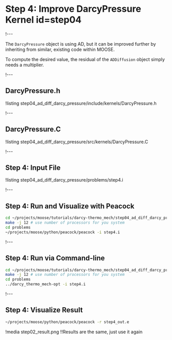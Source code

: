 # Step 4: Improve DarcyPressure Kernel id=step04

!---

The `DarcyPressure` object is using AD, but it can be improved further by inheriting from
similar, existing code within MOOSE.

To compute the desired value, the residual of the `ADDiffusion` object simply needs a
multiplier.

!---

## DarcyPressure.h

!listing step04_ad_diff_darcy_pressure/include/kernels/DarcyPressure.h

!---

## DarcyPressure.C

!listing step04_ad_diff_darcy_pressure/src/kernels/DarcyPressure.C

!---

## Step 4: Input File

!listing step04_ad_diff_darcy_pressure/problems/step4.i

!---

## Step 4: Run and Visualize with Peacock

```bash
cd ~/projects/moose/tutorials/darcy-thermo_mech/step04_ad_diff_darcy_pressure
make -j 12 # use number of processors for you system
cd problems
~/projects/moose/python/peacock/peacock -i step4.i
```

!---

## Step 4: Run via Command-line

```bash
cd ~/projects/moose/tutorials/darcy-thermo_mech/step04_ad_diff_darcy_pressure
make -j 12 # use number of processors for you system
cd problems
../darcy_thermo_mech-opt -i step4.i
```

!---

## Step 4: Visualize Result

```bash
~/projects/moose/python/peacock/peacock -r step4_out.e
```

!media step02_result.png !!Results are the same, just use it again
